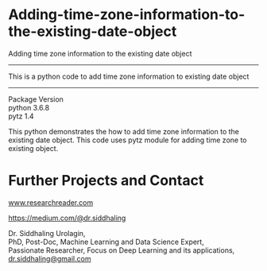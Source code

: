 # Adding-time-zone-information-to-the-existing-date-object
Adding time zone information to the existing date object

***********************************************************************************************************************
This is a python code to add time zone information to existing date object
***********************************************************************************************************************

Package Version\
python 3.6.8\
pytz 1.4

This python demonstrates the how to add time zone information to the existing date object.
This code uses pytz module for adding time zone to existing object.



# Further Projects and Contact
www.researchreader.com

https://medium.com/@dr.siddhaling

Dr. Siddhaling Urolagin,\
PhD, Post-Doc, Machine Learning and Data Science Expert,\
Passionate Researcher, Focus on Deep Learning and its applications,\
dr.siddhaling@gmail.com
